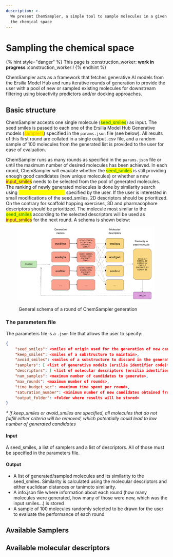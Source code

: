```yaml
---
description: >-
  We present ChemSampler, a simple tool to sample molecules in a given region of
  the chemical space
---
```


# Sampling the chemical space

{% hint style="danger" %}
This page is :construction\_worker: **work in progress** :construction\_worker:!
{% endhint %}

ChemSampler acts as a framework that fetches generative AI models from the Ersilia Model Hub and runs iterative rounds of generation to provide the user with a pool of new or sampled existing molecules for downstream filtering using bioactivity predictors and/or docking approaches.

## Basic structure

ChemSampler accepts one single molecule (<mark style="color:green;">seed\_smiles</mark>) as input. The seed smiles is passed to each one of the Ersilia Model Hub Generative models (<mark style="color:orange;">samplers</mark>) specified in the `params.json` file (see below). All results of this first round are collated in a single output .csv file, and a random sample of 100 molecules from the generated list is provided to the user for ease of evaluation.&#x20;

ChemSampler runs as many rounds as specified in the `params.json` file or until the maximum number of desired molecules has been achieved. In each round, ChemSampler will evaulate whether the <mark style="color:green;">seed\_smiles</mark> is still providing enough good candidates (new unique molecules) or whether a new <mark style="color:purple;">input\_smiles</mark> needs to be selected from the pool of generated molecules. The ranking of newly generated molecules is done by similarity search using <mark style="color:yellow;">molecular descriptors</mark> specified by the user. If the user is interested in small modifications of the seed\_smiles, 2D descriptors should be prioritized. On the contrary for scaffold hopping exercises, 3D and pharmacophore descriptors should be prioritized. The molecule most similar to the <mark style="color:green;">seed\_smiles</mark> according to the selected descriptors will be used as <mark style="color:purple;">input\_smiles</mark> for the next round. A schema is shown below:

<figure><img src="../.gitbook/assets/Screenshot from 2023-12-14 14-37-53.png" alt=""><figcaption><p>General schema of a round of ChemSampler generation</p></figcaption></figure>

### The parameters file

The parameters file is a `.json` file that allows the user to specify:

```json
{
    "seed_smiles": <smiles of origin used for the generation of new candidates>,
    "keep_smiles": <smiles of a substructure to maintain>,
    "avoid_smiles": <smiles of a substructure to discard in the generative process>,
    "samplers": [ <list of generative models (ersilia identifier code)> ],
    "descriptors": [ <list of molecular descriptors (ersilia identifier code)> ],
    "num_samples": <maximum number of candidates to generate>,
    "max_rounds": <maximum number of rounds>,
    "time_budget_sec": <maximum time spent per round>,
    "saturation_number": <minimum number of new candidates obtained from the input smiles to continue using the same input in the next round>,
    "output_folder": <folder where results will be stored>
}
```

_\* If keep\_smiles or avoid\_smiles are specified, all molecules that do not fulfill either criteria will be removed, which potentially could lead to low number of generated candidates_

#### Input

A seed\_smiles, a list of samplers and a list of descriptors. All of those must be specified in the parameters file.

#### Output

* A list of generated/sampled molecules and its similarity to the seed\_smiles. Similarity is calculated using the molecular descriptors and either euclidean distances or tanimoto similarity.
* A info.json file where information about each round (how many molecules were generated, how many of those were new, which was the input smiles...) is stored
* A sample of 100 molecules randomly selected to be drawn for the user to evaluate the performance of each round

## Available Samplers



## Available molecular descriptors
